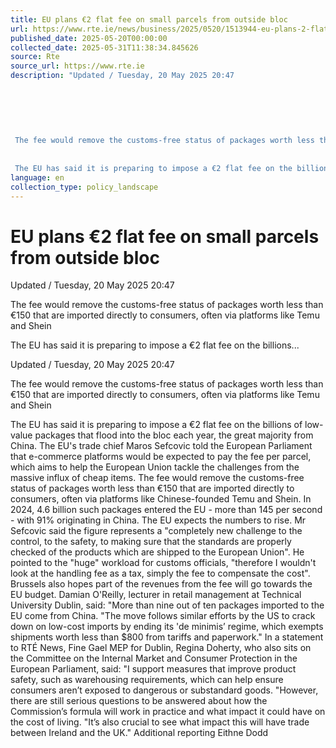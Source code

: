 ```yaml
---
title: EU plans €2 flat fee on small parcels from outside bloc
url: https://www.rte.ie/news/business/2025/0520/1513944-eu-plans-2-flat-fee-on-small-parcels-from-outside-bloc/
published_date: 2025-05-20T00:00:00
collected_date: 2025-05-31T11:38:34.845626
source: Rte
source_url: https://www.rte.ie
description: "Updated / Tuesday, 20 May 2025 20:47
 
 
 
 
 
 
 The fee would remove the customs-free status of packages worth less than €150 that are imported directly to consumers, often via platforms like Temu and Shein 
 
 
 The EU has said it is preparing to impose a €2 flat fee on the billions..."
language: en
collection_type: policy_landscape
---
```


# EU plans €2 flat fee on small parcels from outside bloc

Updated / Tuesday, 20 May 2025 20:47
 
 
 
 
 
 
 The fee would remove the customs-free status of packages worth less than €150 that are imported directly to consumers, often via platforms like Temu and Shein 
 
 
 The EU has said it is preparing to impose a €2 flat fee on the billions...

Updated / Tuesday, 20 May 2025 20:47

The fee would remove the customs-free status of packages worth less than €150 that are imported directly to consumers, often via platforms like Temu and Shein

The EU has said it is preparing to impose a €2 flat fee on the billions of low-value packages that flood into the bloc each year, the great majority from China. 
 The EU's trade chief Maros Sefcovic told the European Parliament that e-commerce platforms would be expected to pay the fee per parcel, which aims to help the European Union tackle the challenges from the massive influx of cheap items. 
 The fee would remove the customs-free status of packages worth less than €150 that are imported directly to consumers, often via platforms like Chinese-founded Temu and Shein. 
 In 2024, 4.6 billion such packages entered the EU - more than 145 per second - with 91% originating in China. The EU expects the numbers to rise. 
 Mr Sefcovic said the figure represents a "completely new challenge to the control, to the safety, to making sure that the standards are properly checked of the products which are shipped to the European Union". 
 He pointed to the "huge" workload for customs officials, "therefore I wouldn't look at the handling fee as a tax, simply the fee to compensate the cost". 
 Brussels also hopes part of the revenues from the fee will go towards the EU budget. 
 Damian O'Reilly, lecturer in retail management at Technical University Dublin, said: "More than nine out of ten packages imported to the EU come from China. 
 "The move follows similar efforts by the US to crack down on low-cost imports by ending its 'de minimis’ regime, which exempts shipments worth less than $800 from tariffs and paperwork." 
 In a statement to RTÉ News, Fine Gael MEP for Dublin, Regina Doherty, who also sits on the Committee on the Internal Market and Consumer Protection in the European Parliament, said: "I support measures that improve product safety, such as warehousing requirements, which can help ensure consumers aren’t exposed to dangerous or substandard goods. 
 "However, there are still serious questions to be answered about how the Commission’s formula will work in practice and what impact it could have on the cost of living. 
 "It’s also crucial to see what impact this will have trade between Ireland and the UK." 
 Additional reporting Eithne Dodd